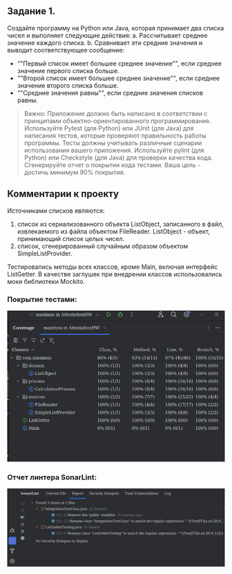 ## Задание 1. 
Создайте программу на Python или Java, которая принимает два списка чисел и выполняет следующие действия:
a. Рассчитывает среднее значение каждого списка.
b. Сравнивает эти средние значения и выводит соответствующее сообщение:
- ""Первый список имеет большее среднее значение"", если среднее значение первого списка больше.
- ""Второй список имеет большее среднее значение"", если среднее значение второго списка больше.
- ""Средние значения равны"", если средние значения списков равны.

> Важно: Приложение должно быть написано в соответствии с принципами объектно-ориентированного программирования.
Используйте Pytest (для Python) или JUnit (для Java) для написания тестов, которые проверяют правильность работы программы. Тесты должны учитывать различные сценарии использования вашего приложения.
Используйте pylint (для Python) или Checkstyle (для Java) для проверки качества кода.
Сгенерируйте отчет о покрытии кода тестами. Ваша цель - достичь минимум 90% покрытия.



## Комментарии к проекту

Источниками списков являются:
1) список из сериализованного объекта ListObject, записанного в файл, извлекаемого из файла объектом FileReader. 
ListObject - объект, принимающий список целых чисел.  
2) список, сгенерированный случайным образом объектом SimpleListProvider.

Тестировались методы всех классов, кроме Main, включая интерфейс ListGetter.
В качестве заглушек при внедрении классов использовались моки библиотеки Mockito.


### Покрытие тестами:
![coverage](properties/coverage.png)

### Отчет линтера SonarLint:
![coverage](properties/sonarLint_report.png)


